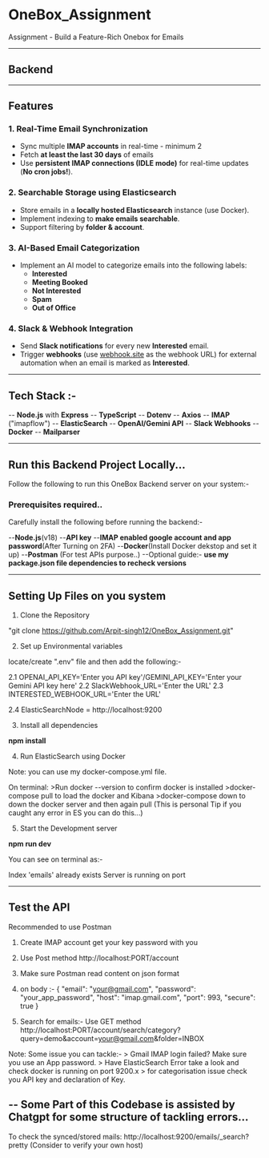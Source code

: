 # OneBox_Assignment
Assignment - Build a Feature-Rich Onebox for Emails

---

## Backend


---


## Features

### **1. Real-Time Email Synchronization**

- Sync multiple **IMAP accounts** in real-time - minimum 2
- Fetch **at least the last 30 days** of emails
- Use **persistent IMAP connections (IDLE mode)** for real-time updates (**No cron jobs!**).

### **2. Searchable Storage using Elasticsearch**

- Store emails in a **locally hosted Elasticsearch** instance (use Docker).
- Implement indexing to **make emails searchable**.
- Support filtering by **folder & account**.

### **3. AI-Based Email Categorization**

- Implement an AI model to categorize emails into the following labels:
    - **Interested**
    - **Meeting Booked**
    - **Not Interested**           
    - **Spam**
    - **Out of Office**

### **4. Slack & Webhook Integration**

- Send **Slack notifications** for every new **Interested** email.
- Trigger **webhooks** (use [webhook.site](https://webhook.site) as the webhook URL) for external automation when an email is marked as **Interested**.


---


## Tech Stack :-

-- **Node.js** with **Express**
-- **TypeScript**
-- **Dotenv**
-- **Axios**
-- **IMAP** ("imapflow")
-- **ElasticSearch**
-- **OpenAI/Gemini API**
-- **Slack Webhooks**
-- **Docker**
-- **Mailparser**


---


## Run this Backend Project Locally...

Follow the following to run this OneBox Backend server on your system:-

###  Prerequisites required..

Carefully install the following before running the backend:-

--**Node.js**(v18)
--**API key**
--**IMAP enabled google account and app password**(After Turning on 2FA)
--**Docker**(Install Docker dekstop and set it up)
--**Postman** (For test APIs purpose..)
--Optional guide:- **use my package.json file dependencies to recheck versions**


-----------------------------------------------------------------------------------------------------------------------------------------

## Setting Up Files on you system


1. Clone the Repository

"git clone https://github.com/Arpit-singh12/OneBox_Assignment.git"

2. Set up Environmental variables

locate/create ".env" file and then add the following:-

2.1 OPENAI_API_KEY='Enter you API key'/GEMINI_API_KEY='Enter your Gemini API key here'
2.2 SlackWebhook_URL='Enter the URL'
2.3 INTERESTED_WEBHOOK_URL='Enter the URL'

2.4 ElasticSearchNode = http://localhost:9200

3. Install all dependencies

**npm install**

4. Run ElasticSearch using Docker

Note: you can use my docker-compose.yml file.

On terminal:
    >Run docker --version to confirm docker is installed
    >docker-compose pull to load the docker and Kibana
    >docker-compose down to down the docker server and then again pull
    (This is personal Tip if you caught any error in ES you can do this...)

5. Start the Development server

**npm run dev**

You can see on terminal as:-

Index 'emails' already exists
Server is running on port <PORT>


-----------------------------------------------------------------------------------------------------------------------------------------
## Test the API

Recommended to use Postman

1. Create IMAP account get your key password with you
2. Use Post method http://localhost:PORT/account

3. Make sure Postman read content on json format

4. on body :-
{
  "email": "your@gmail.com",
  "password": "your_app_password",
  "host": "imap.gmail.com",
  "port": 993,
  "secure": true
}


5. Search for emails:-
Use GET method http://localhost:PORT/account/search/category?query=demo&account=your@gmail.com&folder=INBOX


Note:
    Some issue you can tackle:-
    > Gmail IMAP login failed? Make sure you use an App password.
    > Have ElasticSearch Error take a look and check docker is running on port 9200.x
    > for categorisation issue check you API key and declaration of Key.




## -- Some Part of this Codebase is assisted by Chatgpt for some structure of tackling errors...

































To check the synced/stored mails: http://localhost:9200/emails/_search?pretty (Consider to verify your own host)

